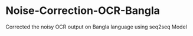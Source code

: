 # Noise-Correction-OCR-Bangla
Corrected the noisy OCR output on Bangla language using seq2seq Model
